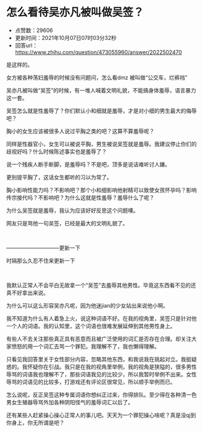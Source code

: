 # 怎么看待吴亦凡被叫做吴签？
- 点赞数：29606
- 更新时间：2021年10月07日07时03分32秒
- 回答url：https://www.zhihu.com/question/473055960/answer/2022502470
<body>
 <p data-pid="HD7jOkAZ">是这样的。</p>
 <p data-pid="sFw_9I_-">女方被各种荡妇羞辱的时候没有问题问，怎么看dmz 被叫做“公交车，烂裤裆”</p>
 <p data-pid="6gWfI4Fc">吴亦凡被叫做“吴签”的时候，有一堆人喊着文明礼貌，不能搞身体羞辱，语言暴力这一套。</p>
 <p data-pid="3aiBdkta">吴签怎么就是性羞辱了？你们默认小和细就是羞辱，才是对小细的男生最大的侮辱吧？</p>
 <p data-pid="5RclrP5Z">胸小的女生应该被很多人说过平胸之类的吧？这算不算羞辱呢？</p>
 <p data-pid="ehiMz6sB">同样是性器官小，女生可以被说平胸，男生被说吴签就是羞辱。我建议停止你们的歧视好吗？什么时候陈述事实也是羞辱了？</p>
 <p data-pid="0VJwmrMD">说一个残疾人断手断脚，是羞辱吗？不是吧，顶多是说话难听讨人嫌。</p>
 <p data-pid="sIPBzO8Z">更别提平胸了，这话女生都听的习以为常了。</p>
 <p data-pid="Ye2VZXZe">胸小影响性能力吗？不影响吧？那个小和细影响他射精可以致使女孩怀孕吗？影响传宗接代吗？不影响吧？为什么这就是性羞辱？羞辱什么了呢？</p>
 <p data-pid="kwJ5xc4M">为什么吴签就是羞辱，我认为应该好好反思这个问题噢。</p>
 <p data-pid="jAgYwsyW">网友只是骂他一句吴签，已经是最大的文明礼貌了。</p>
 <p class="ztext-empty-paragraph"><br></p>
 <p data-pid="RgOcC32c">——————————更新一下</p>
 <p data-pid="zMyfLGLr">时隔那么久忍不住来更新一下</p>
 <p class="ztext-empty-paragraph"><br></p>
 <p data-pid="U6AkC5GX">我默认正常人不会平白无故拿一个“吴签”去羞辱其他男性。毕竟这东西看不见的还真不好拿出来说。</p>
 <p data-pid="5nVD_1D-">为什么可以这么形容吴亦凡呢，因为他迷jian的少女站出来说他小啊。</p>
 <p data-pid="9ulGrOc9">我不知道为什么有人着急上火，说这种词语不好。在我的视角里，吴签只是针对他一个人的词语。我的认知里，这个词语也很难发展延伸到其他男性身上。</p>
 <p data-pid="BPgUmc-D">有些人不去关注那些真正具有恶意而且被广泛使用的词汇是否存在合理。却关注大家愤怒的用一个词汇去骂一个罪犯。我理解不了，我也懒得理解。</p>
 <p data-pid="S1-OKyOn">只看见我回答里关于女性部分内容，忽略其他东西，和我说我在挑起对立。我挺疑惑的。我怀疑你在引战。我只是在我的视角里举例，我的视角是狭隘的，很多男性辱骂的词语我也理解不了，那些词语我见的比较少，所以我暂时举例不出来。女性辱骂的词语见的比较多，打游戏还有评论区很常见，所以顺手举例而已。</p>
 <p data-pid="Q_wdRVkt">怎么说呢，反正吴签这种专属词语你想纠正过来，你得排队。至少得在各种清一色男女生殖器辱骂外加各种阴阳怪气的羞辱词汇以后了。</p>
 <p data-pid="YAUVI9Fo">还有某些人赶紧操心操心正常人的事儿吧。天天为一个罪犯操心啥呢？真是没qj到你身上，你无所谓是吧？</p>
 <p></p>
</body>